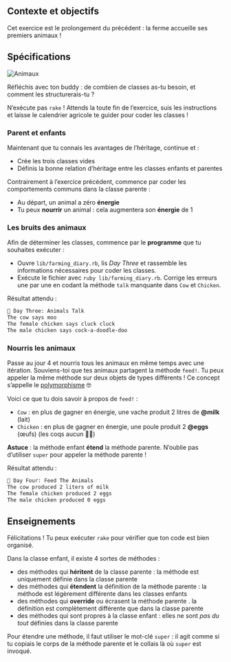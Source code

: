 ## Contexte et objectifs

Cet exercice est le prolongement du précédent : la ferme accueille ses premiers animaux !

## Spécifications

![Animaux](https://raw.githubusercontent.com/lewagon/fullstack-images/master/ruby/farming-diary/crops.svg?sanitize=true)

Réfléchis avec ton buddy : de combien de classes as-tu besoin, et comment les structurerais-tu ?

N’exécute pas `rake` ! Attends la toute fin de l’exercice, suis les instructions et laisse le calendrier agricole te guider pour coder les classes !

### Parent et enfants

Maintenant que tu connais les avantages de l’héritage, continue et :
- Crée les trois classes vides
- Définis la bonne relation d’héritage entre les classes enfants et parentes

Contrairement à l’exercice précédent, commence par coder les comportements communs dans la classe parente :
- Au départ, un animal a zéro **énergie**
- Tu peux **nourrir** un animal : cela augmentera son **énergie** de 1

### Les bruits des animaux

Afin de déterminer les classes, commence par le **programme** que tu souhaites exécuter :
- Ouvre `lib/farming_diary.rb`, lis *Day Three* et rassemble les informations nécessaires pour coder les classes.
- Exécute le fichier avec `ruby lib/farming_diary.rb`. Corrige les erreurs une par une en codant la méthode `talk` manquante dans `Cow` et `Chicken`.

Résultat attendu :

```bash
📝 Day Three: Animals Talk
The cow says moo
The female chicken says cluck cluck
The male chicken says cock-a-doodle-doo
```

### Nourris les animaux

Passe au jour 4 et nourris tous les animaux en même temps avec une itération. Souviens-toi que tes animaux partagent la méthode `feed!`. Tu peux appeler la même méthode sur deux objets de types différents ! Ce concept s’appelle le [polymorphisme](https://thoughtbot.com/blog/back-to-basics-polymorphism-and-ruby) 🤓

Voici ce que tu dois savoir à propos de `feed!` :
- `Cow` : en plus de gagner en énergie, une vache produit 2 litres de **@milk** (lait)
- `Chicken` : en plus de gagner en énergie, une poule produit 2 **@eggs** (œufs) (les coqs aucun 🤷‍♂️)

**Astuce** : la méthode enfant **étend** la méthode parente. N’oublie pas d’utiliser `super` pour appeler la méthode parente !

Résultat attendu :

```bash
📝 Day Four: Feed The Animals
The cow produced 2 liters of milk
The female chicken produced 2 eggs
The male chicken produced 0 eggs
```

## Enseignements

Félicitations ! Tu peux exécuter `rake` pour vérifier que ton code est bien organisé.

Dans la classe enfant, il existe 4 sortes de méthodes :
- des méthodes qui **héritent** de la classe parente : la méthode est uniquement définie dans la classe parente
- des méthodes qui **étendent** la définition de la méthode parente : la méthode est légèrement différente dans les classes enfants
- des méthodes qui **override** ou écrasent la méthode parente . la définition est complètement différente que dans la classe parente
- des méthodes qui sont propres à la classe enfant : elles ne sont *pas du tout* définies dans la classe parente

Pour étendre une méthode, il faut utiliser le mot-clé `super` : il agit comme si tu copiais le corps de la méthode parente et le collais là où `super` est invoqué.
